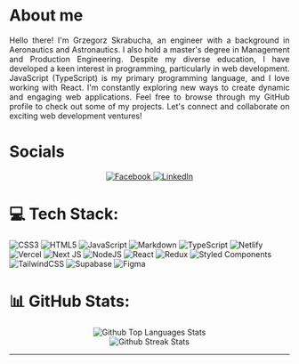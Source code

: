 # About me 
<p style='text-align: justify'>
Hello there! I'm Grzegorz Skrabucha, an engineer with a background in Aeronautics and Astronautics. I also hold a master's degree in Management and Production Engineering. Despite my diverse education, I have developed a keen interest in programming, particularly in web development. JavaScript (TypeScript) is my primary programming language, and I love working with React. I'm constantly exploring new ways to create dynamic and engaging web applications. Feel free to browse through my GitHub profile to check out some of my projects. Let's connect and collaborate on exciting web development ventures!
</p>



# Socials
<div align='center'>
    <a href="https://facebook.com/https://www.facebook.com/grzegorz.skrabucha">
            <img src="https://img.shields.io/badge/Facebook-%231877F2.svg?logo=Facebook&logoColor=white" alt="Facebook">
        </a>
        <a href="https://linkedin.com/in/https://www.linkedin.com/in/grzegorz-skrabucha-64b51318a/">
            <img src="https://img.shields.io/badge/LinkedIn-%230077B5.svg?logo=linkedin&logoColor=white" alt="LinkedIn">
        </a>
</div>




# 💻 Tech Stack:
<div>
<img src="https://img.shields.io/badge/css3-%231572B6.svg?style=for-the-badge&logo=css3&logoColor=white" alt="CSS3">
        <img src="https://img.shields.io/badge/html5-%23E34F26.svg?style=for-the-badge&logo=html5&logoColor=white" alt="HTML5">
        <img src="https://img.shields.io/badge/javascript-%23323330.svg?style=for-the-badge&logo=javascript&logoColor=%23F7DF1E" alt="JavaScript">
        <img src="https://img.shields.io/badge/markdown-%23000000.svg?style=for-the-badge&logo=markdown&logoColor=white" alt="Markdown">
        <img src="https://img.shields.io/badge/typescript-%23007ACC.svg?style=for-the-badge&logo=typescript&logoColor=white" alt="TypeScript">
        <img src="https://img.shields.io/badge/netlify-%23000000.svg?style=for-the-badge&logo=netlify&logoColor=#00C7B7" alt="Netlify">
        <img src="https://img.shields.io/badge/vercel-%23000000.svg?style=for-the-badge&logo=vercel&logoColor=white" alt="Vercel">
        <img src="https://img.shields.io/badge/Next-black?style=for-the-badge&logo=next.js&logoColor=white" alt="Next JS">
        <img src="https://img.shields.io/badge/node.js-6DA55F?style=for-the-badge&logo=node.js&logoColor=white" alt="NodeJS">
        <img src="https://img.shields.io/badge/react-%2320232a.svg?style=for-the-badge&logo=react&logoColor=%2361DAFB" alt="React">
        <img src="https://img.shields.io/badge/redux-%23593d88.svg?style=for-the-badge&logo=redux&logoColor=white" alt="Redux">
        <img src="https://img.shields.io/badge/styled--components-DB7093?style=for-the-badge&logo=styled-components&logoColor=white" alt="Styled Components">
        <img src="https://img.shields.io/badge/tailwindcss-%2338B2AC.svg?style=for-the-badge&logo=tailwind-css&logoColor=white" alt="TailwindCSS">
        <img src="https://img.shields.io/badge/Supabase-3ECF8E?style=for-the-badge&logo=supabase&logoColor=white" alt="Supabase">
        <img src="https://img.shields.io/badge/figma-%23F24E1E.svg?style=for-the-badge&logo=figma&logoColor=white" alt='Figma'>
</div>



# 📊 GitHub Stats:

<div align='center'>
    <img src='https://github-readme-stats.vercel.app/api/top-langs/?username=Grzechu335&theme=monokai&hide_border=true&include_all_commits=false&count_private=false&layout=compact' alt='Github Top Languages Stats'/>
    <br/>
    <img src='https://github-readme-streak-stats.herokuapp.com/?user=Grzechu335&theme=monokai&hide_border=true' alt='Github Streak Stats'/>
</div>

---


